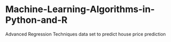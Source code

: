 # Machine-Learning-Algorithms-in-Python-and-R
Advanced Regression Techniques data set to predict house price prediction
